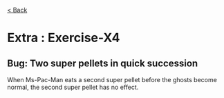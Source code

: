 [< Back](README.md)

# Extra : Exercise-X4

## Bug: Two super pellets in quick succession

When Ms-Pac-Man eats a second super pellet before the ghosts become normal, the second super pellet has no effect.
